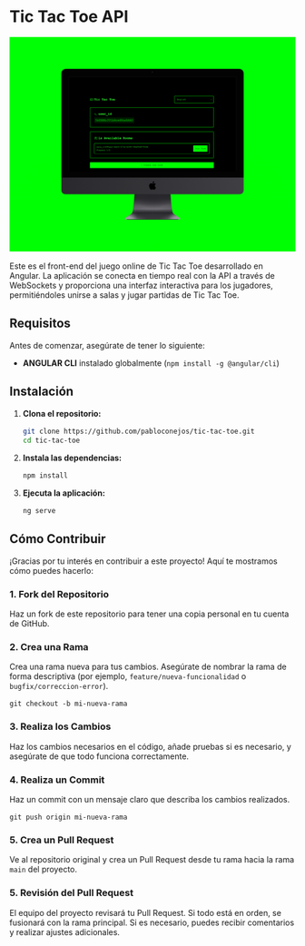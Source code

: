 # Tic Tac Toe API

![Logo del proyecto](public/assets/tictactoeimg.png)  

Este es el front-end del juego online de Tic Tac Toe desarrollado en Angular. La aplicación se conecta en tiempo real con la API a través de WebSockets y proporciona una interfaz interactiva para los jugadores, permitiéndoles unirse a salas y jugar partidas de Tic Tac Toe.

## Requisitos

Antes de comenzar, asegúrate de tener lo siguiente:

- **ANGULAR CLI** instalado globalmente (`npm install -g @angular/cli`)

## Instalación

1. **Clona el repositorio:**

   ```bash
   git clone https://github.com/pabloconejos/tic-tac-toe.git
   cd tic-tac-toe

2. **Instala las dependencias:**

   ```bash
   npm install

4. **Ejecuta la aplicación:**
      ```bash
      ng serve

## Cómo Contribuir

¡Gracias por tu interés en contribuir a este proyecto! Aquí te mostramos cómo puedes hacerlo:

### 1. **Fork del Repositorio**

Haz un fork de este repositorio para tener una copia personal en tu cuenta de GitHub.

### 2. **Crea una Rama**

Crea una rama nueva para tus cambios. Asegúrate de nombrar la rama de forma descriptiva (por ejemplo, `feature/nueva-funcionalidad` o `bugfix/correccion-error`).

    git checkout -b mi-nueva-rama

### 3. **Realiza los Cambios**
Haz los cambios necesarios en el código, añade pruebas si es necesario, y asegúrate de que todo funciona correctamente.

### 4. **Realiza un Commit**
Haz un commit con un mensaje claro que describa los cambios realizados.

    git push origin mi-nueva-rama

### 5. **Crea un Pull Request**
Ve al repositorio original y crea un Pull Request desde tu rama hacia la rama `main` del proyecto.

### 5. **Revisión del Pull Request**
El equipo del proyecto revisará tu Pull Request. Si todo está en orden, se fusionará con la rama principal. Si es necesario, puedes recibir comentarios y realizar ajustes adicionales.
